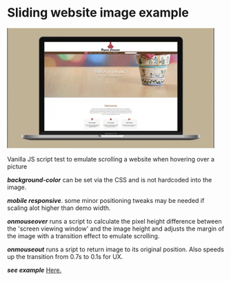 # Sliding website image example

![Hover Effect Example](https://github.com/iamjmitch/scrolling-website-example/blob/master/example.gif?raw=true)

Vanilla JS script test to emulate scrolling a website when hovering over a picture

**_background-color_** can be set via the CSS and is not hardcoded into the image.

**_mobile responsive_**. some minor positioning tweaks may be needed if scaling alot higher than demo width.

**_onmouseover_** runs a script to calculate the pixel height difference between the 'screen viewing window' and the image height and adjusts the margin of the image with a transition effect to emulate scrolling.

**_onmouseout_** runs a sript to return image to its original position. Also speeds up the transition from 0.7s to 0.1s for UX.

**_see example_** [Here.](https://elegant-ardinghelli-98236a.netlify.app/)

